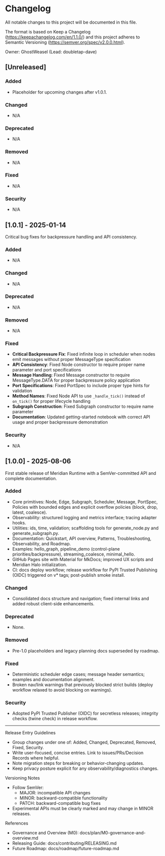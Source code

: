 # Changelog

All notable changes to this project will be documented in this file.

The format is based on Keep a Changelog (https://keepachangelog.com/en/1.1.0/)
and this project adheres to Semantic Versioning (https://semver.org/spec/v2.0.0.html).

Owner: GhostWeasel (Lead: doubletap-dave)

## [Unreleased]

### Added
- Placeholder for upcoming changes after v1.0.1.

### Changed
- N/A

### Deprecated
- N/A

### Removed
- N/A

### Fixed
- N/A

### Security
- N/A

## [1.0.1] - 2025-01-14
Critical bug fixes for backpressure handling and API consistency.

### Added
- N/A

### Changed
- N/A

### Deprecated
- N/A

### Removed
- N/A

### Fixed
- **Critical Backpressure Fix**: Fixed infinite loop in scheduler when nodes emit messages without proper MessageType specification
- **API Consistency**: Fixed Node constructor to require proper name parameter and port specifications
- **Message Handling**: Fixed Message constructor to require MessageType.DATA for proper backpressure policy application
- **Port Specifications**: Fixed PortSpec to include proper type hints for validation
- **Method Names**: Fixed Node API to use `_handle_tick()` instead of `on_tick()` for proper lifecycle handling
- **Subgraph Construction**: Fixed Subgraph constructor to require name parameter
- **Documentation**: Updated getting-started notebook with correct API usage and proper backpressure demonstration

### Security
- N/A

## [1.0.0] - 2025-08-06
First stable release of Meridian Runtime with a SemVer-committed API and complete documentation.

### Added
- Core primitives: Node, Edge, Subgraph, Scheduler, Message, PortSpec, Policies with bounded edges and explicit overflow policies (block, drop, latest, coalesce).
- Observability: structured logging and metrics interface; tracing adapter hooks.
- Utilities: ids, time, validation; scaffolding tools for generate_node.py and generate_subgraph.py.
- Documentation: Quickstart, API overview, Patterns, Troubleshooting, Observability, and Roadmap.
- Examples: hello_graph, pipeline_demo (control-plane priorities/backpressure), streaming_coalesce, minimal_hello.
- GitHub Pages site with Material for MkDocs; improved UX scripts and Meridian Halo initialization.
- CI: docs deploy workflow; release workflow for PyPI Trusted Publishing (OIDC) triggered on v* tags; post-publish smoke install.

### Changed
- Consolidated docs structure and navigation; fixed internal links and added robust client-side enhancements.

### Deprecated
- None.

### Removed
- Pre-1.0 placeholders and legacy planning docs superseded by roadmap.

### Fixed
- Deterministic scheduler edge cases; message header semantics; examples and documentation alignment.
- Broken nav/link warnings that previously blocked strict builds (deploy workflow relaxed to avoid blocking on warnings).

### Security
- Adopted PyPI Trusted Publisher (OIDC) for secretless releases; integrity checks (twine check) in release workflow.

--------------------------------------------------------------------------------

Release Entry Guidelines

- Group changes under one of: Added, Changed, Deprecated, Removed, Fixed, Security.
- Write user-focused, concise entries. Link to issues/PRs/Decision Records where helpful.
- Note migration steps for breaking or behavior-changing updates.
- Keep privacy posture explicit for any observability/diagnostics changes.

Versioning Notes

- Follow SemVer:
  - MAJOR: incompatible API changes
  - MINOR: backward-compatible functionality
  - PATCH: backward-compatible bug fixes
- Experimental APIs must be clearly marked and may change in MINOR releases.

References

- Governance and Overview (M0): docs/plan/M0-governance-and-overview.md
- Releasing Guide: docs/contributing/RELEASING.md
- Future Roadmap: docs/roadmap/future-roadmap.md
